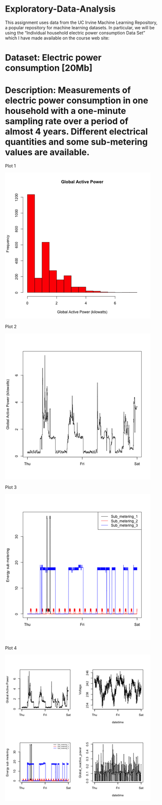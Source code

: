 # Exploratory-Data-Analysis

This assignment uses data from the UC Irvine Machine Learning Repository, a popular repository for machine learning datasets. In particular, we will be using the “Individual household electric power consumption Data Set” which I have made available on the course web site:

   
# Dataset: Electric power consumption [20Mb]
       
# Description: Measurements of electric power consumption in one household with a one-minute sampling rate over a period of almost 4 years. Different electrical        quantities and  some sub-metering values are available.
 

Plot 1

![](https://github.com/jhon1217/Exploratory-Data-Analysis/blob/master/plot1.png)


Plot 2

![](https://github.com/jhon1217/Exploratory-Data-Analysis/blob/master/plot2.png)

Plot 3

![](https://github.com/jhon1217/Exploratory-Data-Analysis/blob/master/plot3.png)

Plot 4

![](https://github.com/jhon1217/Exploratory-Data-Analysis/blob/master/plot4.png)
